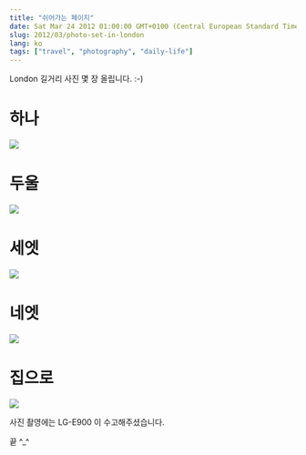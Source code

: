 ```yaml
---
title: "쉬어가는 페이지"
date: Sat Mar 24 2012 01:00:00 GMT+0100 (Central European Standard Time)
slug: 2012/03/photo-set-in-london
lang: ko
tags: ["travel", "photography", "daily-life"]
---
```


London 길거리 사진 몇 장 올립니다. :-)

# 하나

![](http://farm7.staticflickr.com/6095/7012310843_6cf73e7f4b_z.jpg)

# 두울

![](http://farm8.staticflickr.com/7123/6866198190_1cb26ceb1c_z.jpg)

# 세엣

![](http://farm8.staticflickr.com/7280/7012311527_f337fb1b55_z.jpg)

# 네엣

![](http://farm7.staticflickr.com/6213/7012311697_39580629a9_z.jpg)

# 집으로

![](http://farm8.staticflickr.com/7070/6866198748_15e4aec4b9_z.jpg)

사진 촬영에는 LG-E900 이 수고해주셨습니다.

끝 ^_^
